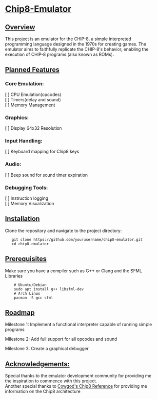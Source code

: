 # <ins>Chip8-Emulator

## <ins>Overview

This project is an emulator for the CHIP-8, a simple interpreted programming language designed in the 1970s for creating games. The emulator aims to faithfully replicate the CHIP-8's behavior, enabling the execution of CHIP-8 programs (also known as ROMs).

## <ins>Planned Features

### Core Emulation: <br/>
[ ] CPU Emulation(opcodes) <br/>
[ ] Timers(delay and sound) <br/>
[ ] Memory Management <br/>

### Graphics: <br/>
[ ] Display 64x32 Resolution <br/>

### Input Handling: <br/>
[ ] Keyboard mapping for Chip8 keys <br/>

### Audio: <br/>
[ ] Beep sound for sound timer expiration <br/>

### Debugging Tools: <br/>
[ ] Instruction logging <br/>
[ ] Memory Visualization <br/>

## <ins>Installation
Clone the repository and navigate to the project directory: <br/>
```
   git clone https://github.com/yourusername/chip8-emulator.git  
   cd chip8-emulator
```
## <ins>Prerequisites
Make sure you have a compiler such as G++ or Clang and the SFML Libraries
```
    # Ubuntu/Debian
    sudo apt install g++ libsfml-dev
    # Arch Linux
    pacman -S gcc sfml   
```
## <ins>Roadmap

Milestone 1: Implement a functional interpreter capable of running simple programs<br/>

Milestone 2: Add full support for all opcodes and sound<br/>

Milestone 3: Create a graphical debugger<br/>

## <ins>Acknowledgements:

Special thanks to the emulator development community for providing me the inspiration to commence with this project. <br/>
Another special thanks to [Cowgod's Chip8 Reference](http://devernay.free.fr/hacks/chip8/C8TECH10.HTM) for providing me information on the Chip8 architecture
    
